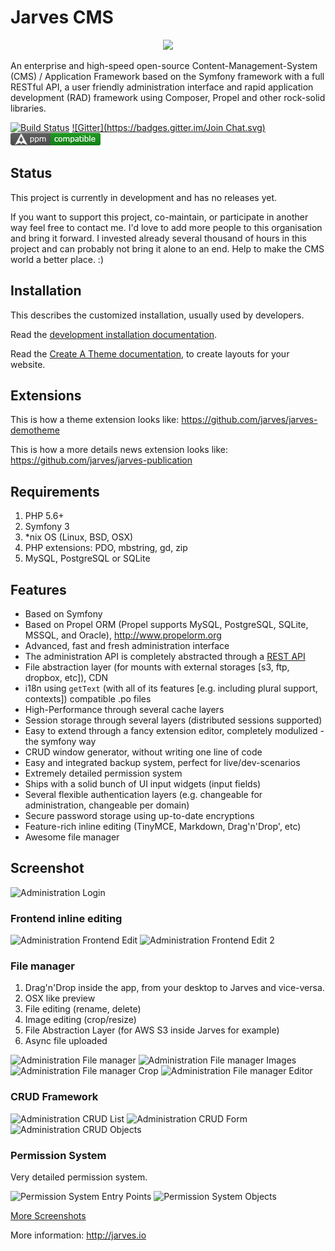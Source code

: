 Jarves CMS
========

<p align="center">
    <img src="https://avatars1.githubusercontent.com/u/7001307?v=4&s=150" />
</p>

An enterprise and high-speed open-source Content-Management-System (CMS) / Application Framework based on the Symfony framework with a full RESTful API,
a user friendly administration interface and rapid application development (RAD) framework using Composer, Propel and
other rock-solid libraries.

[![Build Status](https://travis-ci.org/jarves/jarves.png?branch=master)](https://travis-ci.org/jarves/jarves)
[![Gitter](https://badges.gitter.im/Join Chat.svg)](https://gitter.im/jarves/jarves)
[![PPM Compatible](https://raw.githubusercontent.com/php-pm/ppm-badge/master/ppm-badge.png)](https://github.com/php-pm/php-pm)


## Status

This project is currently in development and has no releases yet.

If you want to support this project, co-maintain, or participate in another way feel free to contact me.
I'd love to add more people to this organisation and bring it forward.
I invested already several thousand of hours in this project and can probably not bring it alone to an end. Help to make the CMS world a better place. :)


Installation
------------

This describes the customized installation, usually used by developers.

Read the [development installation documentation](http://jarves.io/documentation/quick-start/installation).

Read the [Create A Theme documentation](http://jarves.io/documentation/quick-start/create-a-theme), to create layouts for your website.

Extensions
----------

This is how a theme extension looks like: https://github.com/jarves/jarves-demotheme

This is how a more details news extension looks like: https://github.com/jarves/jarves-publication

Requirements
------------

1. PHP 5.6+
2. Symfony 3
3. *nix OS (Linux, BSD, OSX)
4. PHP extensions: PDO, mbstring, gd, zip
5. MySQL, PostgreSQL or SQLite


Features
--------

 - Based on Symfony
 - Based on Propel ORM (Propel supports MySQL, PostgreSQL, SQLite, MSSQL, and Oracle), http://www.propelorm.org
 - Advanced, fast and fresh administration interface
 - The administration API is completely abstracted through a [REST API](http://jarves.io/bundles/app/images/screenshots/rest-api.png)
 - File abstraction layer (for mounts with external storages [s3, ftp, dropbox, etc]), CDN
 - i18n using `getText` (with all of its features [e.g. including plural support, contexts]) compatible .po files
 - High-Performance through several cache layers
 - Session storage through several layers (distributed sessions supported)
 - Easy to extend through a fancy extension editor, completely modulized - the symfony way
 - CRUD window generator, without writing one line of code
 - Easy and integrated backup system, perfect for live/dev-scenarios
 - Extremely detailed permission system
 - Ships with a solid bunch of UI input widgets (input fields)
 - Several flexible authentication layers (e.g. changeable for administration, changeable per domain)
 - Secure password storage using up-to-date encryptions
 - Feature-rich inline editing (TinyMCE, Markdown, Drag'n'Drop', etc)
 - Awesome file manager

Screenshot
----------

![Administration Login](http://jarves.io/bundles/app/images/screenshots/admin-login.png)

### Frontend inline editing

![Administration Frontend Edit](http://jarves.io/bundles/app/images/screenshots/admin-frontend-edit.png)
![Administration Frontend Edit 2](http://jarves.io/bundles/app/images/screenshots/admin-frontend-edit-content-elements.png)

### File manager

1. Drag'n'Drop inside the app, from your desktop to Jarves and vice-versa.
2. OSX like preview
3. File editing (rename, delete)
4. Image editing (crop/resize)
5. File Abstraction Layer (for AWS S3 inside Jarves for example)
6. Async file uploaded

![Administration File manager](http://jarves.io/bundles/app/images/screenshots/admin-files-context-image.png)
![Administration File manager Images](http://jarves.io/bundles/app/images/screenshots/admin-files-context-image2.png)
![Administration File manager Crop](http://jarves.io/bundles/app/images/screenshots/admin-files-image-crop.png)
![Administration File manager Editor](http://jarves.io/bundles/app/images/screenshots/admin-file-codemirror.png)

### CRUD Framework
![Administration CRUD List](http://jarves.io/bundles/app/images/screenshots/admin-crud-list.png)
![Administration CRUD Form](http://jarves.io/bundles/app/images/screenshots/admin-crud-form.png)
![Administration CRUD Objects](http://jarves.io/bundles/app/images/screenshots/admin-extensioneditor-objects.png)

### Permission System

Very detailed permission system.

![Permission System Entry Points](http://jarves.io/bundles/app/images/screenshots/admin-permission-management1.png)
![Permission System Objects](http://jarves.io/bundles/app/images/screenshots/admin-permission-management2.png)

[More Screenshots](http://jarves.io/documentation/quick-start/screenshots)

More information:
http://jarves.io
